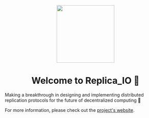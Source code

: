 <div align="center">
  <img src="https://replica-io.dev/img/logo.svg" width="180px">
  <h1>Welcome to Replica_IO 🤗</h1>
</div>

Making a breakthrough in designing and implementing distributed replication protocols for the future of decentralized computing 🚀 

For more information, please check out the [project's website](https://replica-io.dev). 
